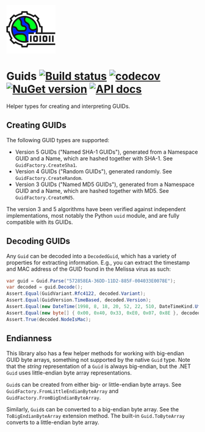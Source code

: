 ![Logo](src/icon.png)

# Guids [![Build status](https://github.com/StephenCleary/Guids/workflows/Build/badge.svg)](https://github.com/StephenCleary/Guids/actions?query=workflow%3ABuild) [![codecov](https://codecov.io/gh/StephenCleary/Guids/branch/master/graph/badge.svg)](https://codecov.io/gh/StephenCleary/Guids) [![NuGet version](https://badge.fury.io/nu/Nito.Guids.svg)](https://www.nuget.org/packages/Nito.Guids) [![API docs](https://img.shields.io/badge/API-dotnetapis-blue.svg)](http://dotnetapis.com/pkg/Nito.Guids)

Helper types for creating and interpreting GUIDs.

## Creating GUIDs

The following GUID types are supported:

- Version 5 GUIDs ("Named SHA-1 GUIDs"), generated from a Namespace GUID and a Name, which are hashed together with SHA-1. See `GuidFactory.CreateSha1`.
- Version 4 GUIDs ("Random GUIDs"), generated randomly. See `GuidFactory.CreateRandom`.
- Version 3 GUIDs ("Named MD5 GUIDs"), generated from a Namespace GUID and a Name, which are hashed together with MD5. See `GuidFactory.CreateMd5`.

The version 3 and 5 algorithms have been verified against independent implementations, most notably the Python `uuid` module, and are fully compatible with its GUIDs.

## Decoding GUIDs

Any `Guid` can be decoded into a `DecodedGuid`, which has a variety of properties for extracting information. E.g., you can extract the timestamp and MAC address of the GUID found in the Melissa virus as such:

```C#
var guid = Guid.Parse("572858EA-36DD-11D2-885F-004033E0078E");
var decoded = guid.Decode();
Assert.Equal(GuidVariant.Rfc4122, decoded.Variant);
Assert.Equal(GuidVersion.TimeBased, decoded.Version);
Assert.Equal(new DateTime(1998, 8, 18, 20, 52, 22, 510, DateTimeKind.Utc).AddTicks(10), decoded.CreateTime);
Assert.Equal(new byte[] { 0x00, 0x40, 0x33, 0xE0, 0x07, 0x8E }, decoded.Node);
Assert.True(decoded.NodeIsMac);
```

## Endianness

This library also has a few helper methods for working with big-endian GUID byte arrays, something not supported by the native `Guid` type. Note that the *string* representation of a `Guid` is always big-endian, but the .NET `Guid` uses little-endian byte array representations.

`Guid`s can be created from either big- or little-endian byte arrays. See `GuidFactory.FromLittleEndianByteArray` and `GuidFactory.FromBigEndianByteArray`.

Similarly, `Guid`s can be converted to a big-endian byte array. See the `ToBigEndianByteArray` extension method. The built-in `Guid.ToByteArray` converts to a little-endian byte array.
